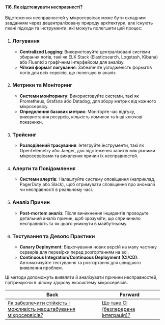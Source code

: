 #### 116. Як відстежувати несправності?

Відстеження несправностей у мікросервісах може бути складним завданням через децентралізовану природу архітектури, але існують певні підходи та інструменти, які можуть полегшити цей процес:

1. ### Логування
   - **Centralized Logging**: Використовуйте централізовані системи збирання логів, такі як ELK Stack (Elasticsearch, Logstash, Kibana) або Fluentd з графічним інтерфейсом для аналізу.
   - **Чіткий формат логування**: Забезпечте узгодженість форматів логів для всіх сервісів, що полегшує їх аналіз.

2. ### Метрики та Моніторинг
   - **Системи моніторингу**: Використовуйте системи, такі як Prometheus, Grafana або Datadog, для збору метрик від кожного мікросервісу.
   - **Определення базових метрик**: Моніторте час відгуку, використання ресурсів, кількість помилок та інші ключові показники.

3. ### Трейсинг
   - **Розподілений трасування**: Інтегруйте інструменти, такі як OpenTelemetry або Jaeger, для відстеження запитів між різними мікросервісами та виявлення причин їх несправностей.

4. ### Алерти та Повідомлення
   - **Системи алертів**: Налаштуйте систему оповіщення (наприклад, PagerDuty або Slack), щоб отримувати сповіщення про аномалії чи несправності в реальному часі.

5. ### Аналіз Причин
   - **Post-mortem аналіз**: Після виникнення інцидентів проводьте детальний аналіз причин, щоб зрозуміти, що спричинило несправність та як цього уникнути в майбутньому.

6. ### Тестування та Девопс Практики
   - **Canary Deployment**: Відкочування нових версій на малу частину серверів для перевірки перед розгортанням на всі.
   - **Continuous Integration/Continuous Deployment (CI/CD)**: Автоматизуйте тестування та розгортання для швидшого виявлення проблем.

Ці методи допоможуть виявляти й аналізувати причини несправностей, підтримуючи в цілому здорову екосистему мікросервісів.

| Back | Forward |
|---|---|
| [Як забезпечити стійкість і можливість масштабування мікросервісів?](/ua/middle/microservices/how-to-ensure-stability-and-scalability-of-microservices.md)  | [Що таке CI (безперервна інтеграція)?](/ua/middle/devops/what-is-ci.md) |